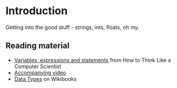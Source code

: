 # Introduction

Getting into the good stuff - strings, ints, floats, oh my. 

## Reading material

* [Variables, expressions and statements](http://openbookproject.net/thinkcs/python/english2e/ch02.html) from How to Think Like a Computer Scientist
* [Accompanying video](http://interactivepython.org/runestone/static/thinkcspy/SimplePythonData/intro-VariablesExpressionsandStatements.html)
* [Data Types](https://en.wikibooks.org/wiki/Python_Programming/Data_Types) on Wikibooks
